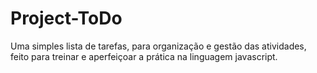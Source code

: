 # Project-ToDo
Uma simples lista de tarefas, para organização e gestão das atividades, feito para treinar e aperfeiçoar a prática na linguagem javascript.

